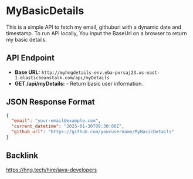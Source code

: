 # MyBasicDetails
This is a simple API to fetch my email, githuburl with a dynamic date and timestamp.
To run API locally, You input the BaseUrl on a browser to return my basic details.

## API Endpoint
  -  **Base URL:** `http://myhngdetails-env.eba-pxrsaj23.us-east-1.elasticbeanstalk.com/api/myDetails`
  -  **GET /api/myDetails:** - Return basic user information.

## JSON Response Format
```json
{
  "email": "your-email@example.com",
  "current_datetime": "2025-01-30T09:30:00Z",
  "github_url": "https://github.com/yourusername/MyBasicDetails"
}
```

## Backlink
https://hng.tech/hire/java-developers
